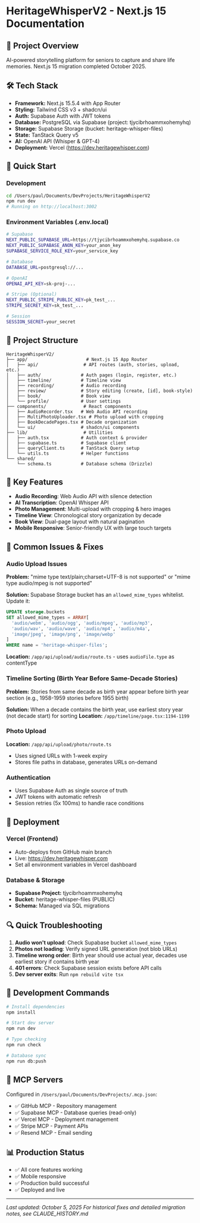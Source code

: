 # HeritageWhisperV2 - Next.js 15 Documentation

## 🚀 Project Overview
AI-powered storytelling platform for seniors to capture and share life memories. Next.js 15 migration completed October 2025.

## 🛠️ Tech Stack
- **Framework:** Next.js 15.5.4 with App Router
- **Styling:** Tailwind CSS v3 + shadcn/ui
- **Auth:** Supabase Auth with JWT tokens
- **Database:** PostgreSQL via Supabase (project: tjycibrhoammxohemyhq)
- **Storage:** Supabase Storage (bucket: heritage-whisper-files)
- **State:** TanStack Query v5
- **AI:** OpenAI API (Whisper & GPT-4)
- **Deployment:** Vercel (https://dev.heritagewhisper.com)

## 🔧 Quick Start

### Development
```bash
cd /Users/paul/Documents/DevProjects/HeritageWhisperV2
npm run dev
# Running on http://localhost:3002
```

### Environment Variables (.env.local)
```bash
# Supabase
NEXT_PUBLIC_SUPABASE_URL=https://tjycibrhoammxohemyhq.supabase.co
NEXT_PUBLIC_SUPABASE_ANON_KEY=your_anon_key
SUPABASE_SERVICE_ROLE_KEY=your_service_key

# Database
DATABASE_URL=postgresql://...

# OpenAI
OPENAI_API_KEY=sk-proj-...

# Stripe (Optional)
NEXT_PUBLIC_STRIPE_PUBLIC_KEY=pk_test_...
STRIPE_SECRET_KEY=sk_test_...

# Session
SESSION_SECRET=your_secret
```

## 📁 Project Structure
```
HeritageWhisperV2/
├── app/                      # Next.js 15 App Router
│   ├── api/                 # API routes (auth, stories, upload, etc.)
│   ├── auth/               # Auth pages (login, register, etc.)
│   ├── timeline/           # Timeline view
│   ├── recording/          # Audio recording
│   ├── review/             # Story editing (create, [id], book-style)
│   ├── book/               # Book view
│   └── profile/            # User settings
├── components/              # React components
│   ├── AudioRecorder.tsx   # Web Audio API recording
│   ├── MultiPhotoUploader.tsx # Photo upload with cropping
│   ├── BookDecadePages.tsx # Decade organization
│   └── ui/                 # shadcn/ui components
├── lib/                     # Utilities
│   ├── auth.tsx            # Auth context & provider
│   ├── supabase.ts         # Supabase client
│   ├── queryClient.ts      # TanStack Query setup
│   └── utils.ts            # Helper functions
└── shared/
    └── schema.ts           # Database schema (Drizzle)
```

## 🔑 Key Features
- **Audio Recording**: Web Audio API with silence detection
- **AI Transcription**: OpenAI Whisper API
- **Photo Management**: Multi-upload with cropping & hero images
- **Timeline View**: Chronological story organization by decade
- **Book View**: Dual-page layout with natural pagination
- **Mobile Responsive**: Senior-friendly UX with large touch targets

## 🐛 Common Issues & Fixes

### Audio Upload Issues
**Problem:** "mime type text/plain;charset=UTF-8 is not supported" or "mime type audio/mpeg is not supported"

**Solution:** Supabase Storage bucket has an `allowed_mime_types` whitelist. Update it:
```sql
UPDATE storage.buckets
SET allowed_mime_types = ARRAY[
  'audio/webm', 'audio/ogg', 'audio/mpeg', 'audio/mp3',
  'audio/wav', 'audio/wave', 'audio/mp4', 'audio/m4a',
  'image/jpeg', 'image/png', 'image/webp'
]
WHERE name = 'heritage-whisper-files';
```

**Location:** `/app/api/upload/audio/route.ts` - uses `audioFile.type` as contentType

### Timeline Sorting (Birth Year Before Same-Decade Stories)
**Problem:** Stories from same decade as birth year appear before birth year section (e.g., 1958-1959 stories before 1955 birth)

**Solution:** When a decade contains the birth year, use earliest story year (not decade start) for sorting
**Location:** `/app/timeline/page.tsx:1194-1199`

### Photo Upload
**Location:** `/app/api/upload/photo/route.ts`
- Uses signed URLs with 1-week expiry
- Stores file paths in database, generates URLs on-demand

### Authentication
- Uses Supabase Auth as single source of truth
- JWT tokens with automatic refresh
- Session retries (5x 100ms) to handle race conditions

## 🚀 Deployment

### Vercel (Frontend)
- Auto-deploys from GitHub main branch
- Live: https://dev.heritagewhisper.com
- Set all environment variables in Vercel dashboard

### Database & Storage
- **Supabase Project:** tjycibrhoammxohemyhq
- **Bucket:** heritage-whisper-files (PUBLIC)
- **Schema:** Managed via SQL migrations

## 🔍 Quick Troubleshooting

1. **Audio won't upload**: Check Supabase bucket `allowed_mime_types`
2. **Photos not loading**: Verify signed URL generation (not blob URLs)
3. **Timeline wrong order**: Birth year should use actual year, decades use earliest story if contains birth year
4. **401 errors**: Check Supabase session exists before API calls
5. **Dev server exits**: Run `npm rebuild vite tsx`

## 📝 Development Commands
```bash
# Install dependencies
npm install

# Start dev server
npm run dev

# Type checking
npm run check

# Database sync
npm run db:push
```

## 🔌 MCP Servers
Configured in `/Users/paul/Documents/DevProjects/.mcp.json`:
- ✅ GitHub MCP - Repository management
- ✅ Supabase MCP - Database queries (read-only)
- ✅ Vercel MCP - Deployment management
- ✅ Stripe MCP - Payment APIs
- ✅ Resend MCP - Email sending

## 📊 Production Status
- ✅ All core features working
- ✅ Mobile responsive
- ✅ Production build successful
- ✅ Deployed and live

---
*Last updated: October 5, 2025*
*For historical fixes and detailed migration notes, see CLAUDE_HISTORY.md*
